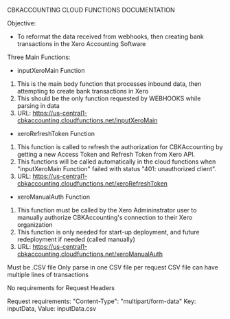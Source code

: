 CBKACCOUNTING CLOUD FUNCTIONS DOCUMENTATION

Objective:
- To reformat the data received from webhooks, then creating bank transactions in the Xero Accounting Software

Three Main Functions:
- inputXeroMain Function
1) This is the main body function that processes inbound data, then attempting to create bank transactions in Xero 
2) This should be the only function requested by WEBHOOKS while parsing in data
3) URL: https://us-central1-cbkaccounting.cloudfunctions.net/inputXeroMain

- xeroRefreshToken Function
1) This function is called to refresh the authorization for CBKAccounting by getting a new Access Token and Refresh Token from Xero API.
2) This functions will be called automatically in the cloud functions when "inputXeroMain Function" failed with status "401: unauthorized client".
3) URL: https://us-central1-cbkaccounting.cloudfunctions.net/xeroRefreshToken

- xeroManualAuth Function
1) This function must be called by the Xero Admininstrator user to manually authorize CBKAccounting's connection to their Xero organization
2) This function is only needed for start-up deployment, and future redeployment if needed (called manually)
3) URL: https://us-central1-cbkaccounting.cloudfunctions.net/xeroManualAuth



Must be .CSV file
Only parse in one CSV file per request
CSV file can have multiple lines of transactions

No requirements for Request Headers

Request requirements:
"Content-Type": "multipart/form-data"
Key: inputData, Value: inputData.csv
